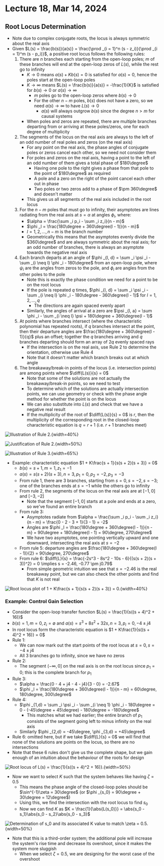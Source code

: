 # Lecture 18, Mar 14, 2024

## Root Locus Determination

* Note due to complex conjugate roots, the locus is always symmetric about the real axis
* Given $L(s) = \frac{b(s)}{a(s)} = \frac{\prod _{i = 1}^n (s - z_i)}{\prod _{i = 1}^m (s - p_i)}$, a positive root locus follows the following rules:
	1. There are $n$ branches each starting from the open-loop poles; $m$ of these branches will end at the open-loop zeros of $L(s)$, while the rest go to infinity
		* $K \to 0$ means $a(s) + Kb(s) = 0$ is satisfied for $a(s) = 0$, hence the poles start at the open-loop poles
		* $K \to \infty$ means $L(s) = \frac{b(s)}{a(s)} = -\frac{1}{K}$ is satisfied for $b(s) \to 0$ or $a(s) \to \infty$
			* $m$ poles go to the open-loop zeros where $b(s) \to 0$
			* For the other $n - m$ poles, $b(s)$ does not have a zero, so we need $a(s) \to \infty$ to have $L(s) \to 0$
				* $a(s)$ will always outgrow $b(s)$ since the degree $n > m$ for causal systems
		* When poles and zeros are repeated, there are multiple branches departing from or arriving at these poles/zeros, one for each degree of multiplicity
	2. The segments of the locus on the real axis are always to the left of an odd number of real poles and zeros (on the real axis)
		* For any point on the real axis, the phase angles of conjugate poles or zeros cancel each other, so we need not consider them
		* For poles and zeros on the real axis, having a point to the left of an odd number of them gives a total phase of $180\degree$
			* Having one pole to the right gives a phase from that pole to the point of $180\degree$ as required
			* A pole and a zero on the right of the point cancel each other out in phase
			* Two poles or two zeros add to a phase of $\pm 360\degree$ and doesn't matter
		* This gives us all segments of the real axis included in the root locus
	3. For the $n - m$ poles that must go to infinity, their asymptotes are lines radiating from the real axis at $s = \alpha$ at angles $\phi _l$, where:
		* $\alpha = \frac{\sum _i p_i - \sum _i z_i}{n - m}$
		* $\phi _l = \frac{180\degree + 360\degree(l - 1)}{n - m}$
		* $l = 1, 2, \dots, n - m$ is the branch number
		* Geometrically this means that the asymptotes evenly divide the $360\degree$ and are always symmetric about the real axis; for an odd number of branches, there is always an asymptote towards the negative real axis
	4. Each branch departs at an angle of $\phi _{l, d} = \sum _i \psi _i - \sum _{i \neq l} \phi _i - 180\degree$ from an open-loop pole, where $\psi _i$ are the angles from zeros to the pole, and $\phi _i$ are angles from the other poles to the pole
		* Note this is exactly the phase condition we need for a point to be on the root locus
		* If the pole is repeated $q$ times, $\phi _{l, d} = \sum _i \psi _i - \sum _{i \neq l} \phi _i - 180\degree - 360\degree(l - 1)$ for $l = 1, 2, \dots, q$
			* The directions are again spaced evenly apart
		* Similarly, the angles of arrival at a zero are $\psi _{l, a} = \sum \phi _i - \sum _{i \neq l} \psi + 180\degree + 360\degree(l - 1)$
	5. At points where branches intersect (where the characteristic polynomial has repeated roots), if $q$ branches intersect at the point, then their departure angles are $\frac{180\degree + 360\degree(l - 1)}{q}$ plus an offset; together the $q$ branches arriving and $q$ branches departing should form an array of $2q$ evenly spaced rays
		* If the intersection is on the real axis, use Rule 2 to determine the orientation, otherwise use Rule 4
		* Note that it doesn't matter which branch breaks out at which angle
	6. The breakaway/break-in points of the locus (i.e. intersection points) are among points where $\diff{L(s)}{s} = 0$
		* Note that some of the solutions are not actually the breakaway/break-in points, so we need to test
		* To determine which of the solutions are actually intersection points, we can use geometry or check with the phase angle method for whether the point is on the locus
		* We can also substitute into $L(s)$ and check that we have a negative real result
		* If the multiplicity of the root of $\diff{L(s)}{s} = 0$ is $r$, then the multiplicity of the corresponding root in the closed-loop characteristic equation is $q = r + 1$ (i.e. $r + 1$ branches meet)

![Illustration of Rule 2.](./imgs/lec18_2.png){width=40%}

![Justification of Rule 2.](./imgs/lec18_1.png){width=50%}

![Illustration of Rule 3.](./imgs/lec18_3.png){width=65%}

* Example: characteristic equation $1 + K\frac{s + 1}{s(s + 2)(s + 3)} = 0$
	* $b(s) = s + 1, m = 1, z_1 = -1$
	* $a(s) = s(s + 2)(s + 3), n = 3, p_1 = 0, p_2 = -2, p_3 = -3$
	* From rule 1, there are 3 branches, starting from $s = 0, s = -2, s = -3$; one of the branches ends at $s = -1$ while the others go to infinity
	* From rule 2, the segments of the locus on the real axis are at $[-1, 0]$ and $[-3, -2]$
		* Note that the segment $[-1, 0]$ starts at a pole and ends at a zero, so we've found an entire branch
	* From rule 3:
		* Asymptotes radiate from $\alpha = \frac{\sum _i p_i - \sum _i z_i}{n - m} = \frac{0 - 2 - 3 + 1}{3 - 1} = -2$
		* Angles are $\phi _l = \frac{180\degree + 360\degree(l - 1)}{n - m} = 90\degree + 180\degree(l - 1) = 90\degree, 270\degree$
		* We have two asymptotes, one pointing vertically upward and one downward, intersecting the real axis at $s = -2$
	* From rule 5: departure angles are $\frac{180\degree + 360\degree(l - 1)}{2} = 90\degree, 270\degree$
	* From rule 6: $\diff{L}{s} = \frac{-2s^3 - 8s^2 - 10s - 6}{(s(s + 2)(s + 3))^2} = 0 \implies s = -2.46, -0.77 \pm j0.79$
		* From simple geometric intuition we see that $s = -2.46$ is the real breakaway point, but we can also check the other points and find that $K$ is not real

![Root locus plot of $1 + K\frac{s + 1}{s(s + 2)(s + 3)} = 0$.](./imgs/lec18_4.png){width=40%}

### Example: Control Gain Selection

* Consider the open-loop transfer function $L(s) = \frac{1}{s((s + 4)^2 + 16)}$
* $b(s) = 1, m = 0, z_i = \emptyset$ and $a(s) = s^3 + 8s^2 + 32s, n = 3, p_i = 0, -4 \pm j4$
* In root locus form the characteristic equation is $1 + K\frac{1}{s((s + 4)^2 + 16)} = 0$
* Rule 1:
	* We can now mark out the start points of the root locus at $s = 0, s = -4 \pm j4$
	* All 3 branches go to infinity, since we have no zeros
* Rule 2:
	* The segment $(-\infty, 0]$ on the real axis is on the root locus since $p_1 = 0$; this is the complete branch for $p_1$
* Rule 3:
	* $\alpha = \frac{0 - 4 + j4 - 4 - j4}{3 - 0} = -2.67$
	* $\phi _l = \frac{180\degree + 360\degree(l - 1)}{n - m} = 60\degree, 180\degree, 300\degree$
* Rule 4:
	* $\phi _{1,d} = \sum _i \psi _i - \sum _{i \neq 1} \phi _i - 180\degree = 0 - (-45\degree + 45\degree) - 180\degree = -180\degree$
		* This matches what we had earlier; the entire branch of $p_1$ consists of the segment going left to minus infinity on the real axis
	* Similarly $\phi _{2,d} = -45\degree, \phi _{3,d} = +45\degree$
* Rule 6: omitted here, but if we take $\diff{L}{s} = 0$ we will find that none of the solutions are points on the locus, so there are no intersections
* Note that these 6 rules don't give us the complete shape, but we gain enough of an intuition about the behaviour of the roots for design

![Root locus of $L(s) = \frac{1}{s((s + 4)^2 + 16)}$.](./imgs/lec18_5.png){width=50%}

* Now we want to select $K$ such that the system behaves like having $\zeta = 0.5$
	* This means the phase angle of the closed-loop poles should be $\sin^{-1}\zeta = 30\degree$ (or $\phi _{s_0} = 90\degree + 30\degree = 12\degree$)
	* Using this, we find the intersection with the root locus to find $s_0$
	* Now we can find $K$ as $K = \frac{1}{\abs{L(s_0)}} = \abs{s_0 - s_1}\abs{s_0 - s_2}\abs{s_0 - s_3}$

![Determination of $s_0$ and its associated $K$ value to match $\zeta = 0.5$.](./imgs/lec18_6.png){width=50%}

* Note that this is a third-order system; the additional pole will increase the system's rise time and decrease its overshoot, since it makes the system more sluggish
	* When we select $\zeta = 0.5$, we are designing for the worst case of the overshoot

